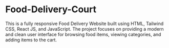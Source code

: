 # Food-Delivery-Court
This is a fully responsive Food Delivery Website built using HTML, Tailwind CSS, React JS, and JavaScript. The project focuses on providing a modern and clean user interface for browsing food items, viewing categories, and adding items to the cart.
